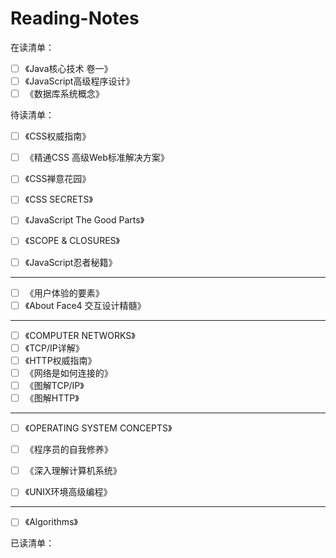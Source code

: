 # Reading-Notes

在读清单：
* [ ] 《Java核心技术 卷一》
* [ ] 《JavaScript高级程序设计》   
* [ ] 《数据库系统概念》  

待读清单：

* [ ] 《CSS权威指南》
* [ ] 《精通CSS 高级Web标准解决方案》
* [ ] 《CSS禅意花园》
* [ ] 《CSS SECRETS》
* [ ] 《JavaScript The Good Parts》
* [ ] 《SCOPE & CLOSURES》
* [ ] 《JavaScript忍者秘籍》


-------
* [ ] 《用户体验的要素》
* [ ] 《About Face4 交互设计精髓》

-------
* [ ] 《COMPUTER NETWORKS》
* [ ] 《TCP/IP详解》
* [ ] 《HTTP权威指南》
* [ ] 《网络是如何连接的》
* [ ] 《图解TCP/IP》
* [ ] 《图解HTTP》

-------
* [ ] 《OPERATING SYSTEM CONCEPTS》
* [ ] 《程序员的自我修养》
* [ ] 《深入理解计算机系统》
* [ ] 《UNIX环境高级编程》


-------
* [ ] 《Algorithms》


已读清单：


